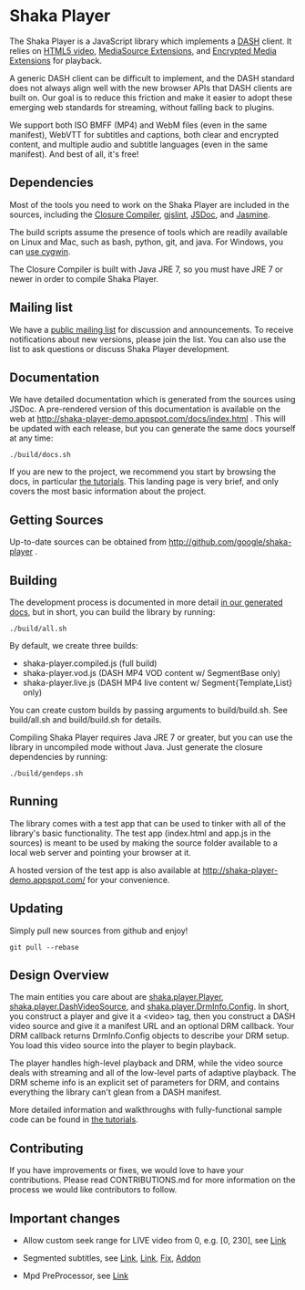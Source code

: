 # Shaka Player #

The Shaka Player is a JavaScript library which implements a [DASH][] client.
It relies on [HTML5 video][], [MediaSource Extensions][], and [Encrypted Media
Extensions][] for playback.

A generic DASH client can be difficult to implement, and the DASH standard does
not always align well with the new browser APIs that DASH clients are built on.
Our goal is to reduce this friction and make it easier to adopt these emerging
web standards for streaming, without falling back to plugins.

We support both ISO BMFF (MP4) and WebM files (even in the same manifest),
WebVTT for subtitles and captions, both clear and encrypted content, and
multiple audio and subtitle languages (even in the same manifest).
And best of all, it's free!

[DASH]: http://dashif.org/
[HTML5 video]: http://www.html5rocks.com/en/tutorials/video/basics/
[MediaSource Extensions]: http://w3c.github.io/media-source/
[Encrypted Media Extensions]: https://w3c.github.io/encrypted-media/


## Dependencies ##

Most of the tools you need to work on the Shaka Player are included in the
sources, including the [Closure Compiler][], [gjslint][], [JSDoc][], and
[Jasmine][].

The build scripts assume the presence of tools which are readily available on
Linux and Mac, such as bash, python, git, and java.  For Windows, you can
[use cygwin][].

The Closure Compiler is built with Java JRE 7, so you must have JRE 7 or newer
in order to compile Shaka Player.

[Closure Compiler]: https://developers.google.com/closure/compiler/
[gjslint]: https://developers.google.com/closure/utilities/docs/linter_howto
[JSDoc]: http://usejsdoc.org/
[Jasmine]: http://jasmine.github.io/2.1/introduction.html
[use cygwin]: http://shaka-player-demo.appspot.com/docs/tutorial-windows.html


## Mailing list ##

We have a [public mailing list][] for discussion and announcements.  To receive
notifications about new versions, please join the list.  You can also use the
list to ask questions or discuss Shaka Player development.

[public mailing list]: https://groups.google.com/forum/#!forum/shaka-player-users


## Documentation ##

We have detailed documentation which is generated from the sources using JSDoc.
A pre-rendered version of this documentation is available on the web at
http://shaka-player-demo.appspot.com/docs/index.html .  This will be updated
with each release, but you can generate the same docs yourself at any time:
```Shell
./build/docs.sh
```

If you are new to the project, we recommend you start by browsing the docs,
in particular [the tutorials][].  This landing page is very brief, and only
covers the most basic information about the project.

[the tutorials]: http://shaka-player-demo.appspot.com/docs/tutorial-player.html


## Getting Sources ##

Up-to-date sources can be obtained from http://github.com/google/shaka-player .


## Building ##

The development process is documented in more detail [in our generated docs][],
but in short, you can build the library by running:
```Shell
./build/all.sh
```

By default, we create three builds:
* shaka-player.compiled.js (full build)
* shaka-player.vod.js (DASH MP4 VOD content w/ SegmentBase only)
* shaka-player.live.js (DASH MP4 live content w/ Segment{Template,List} only)

You can create custom builds by passing arguments to build/build.sh.  See
build/all.sh and build/build.sh for details.

Compiling Shaka Player requires Java JRE 7 or greater, but you can use the
library in uncompiled mode without Java.  Just generate the closure
dependencies by running:
```Shell
./build/gendeps.sh
```

[in our generated docs]: http://shaka-player-demo.appspot.com/docs/tutorial-dev.html


## Running ##

The library comes with a test app that can be used to tinker with all of the
library's basic functionality.  The test app (index.html and app.js in the
sources) is meant to be used by making the source folder available to a local
web server and pointing your browser at it.

A hosted version of the test app is also available at
http://shaka-player-demo.appspot.com/ for your convenience.


## Updating ##

Simply pull new sources from github and enjoy!
```Shell
git pull --rebase
```


## Design Overview ##

The main entities you care about are [shaka.player.Player][],
[shaka.player.DashVideoSource][], and [shaka.player.DrmInfo.Config][].
In short, you construct a player and give it a \<video\> tag, then you
construct a DASH video source and give it a manifest URL and an optional DRM
callback.  Your DRM callback returns DrmInfo.Config objects to describe your
DRM setup.  You load this video source into the player to begin playback.

The player handles high-level playback and DRM, while the video source deals
with streaming and all of the low-level parts of adaptive playback.  The DRM
scheme info is an explicit set of parameters for DRM, and contains everything
the library can't glean from a DASH manifest.

More detailed information and walkthroughs with fully-functional sample code
can be found in [the tutorials][].

[shaka.player.Player]: http://shaka-player-demo.appspot.com/docs/shaka.player.Player.html
[shaka.player.DashVideoSource]: http://shaka-player-demo.appspot.com/docs/shaka.player.DashVideoSource.html
[shaka.player.DrmInfo.Config]: http://shaka-player-demo.appspot.com/docs/shaka.player.DrmInfo.html#Config
[the tutorials]: http://shaka-player-demo.appspot.com/docs/tutorial-player.html


## Contributing ##

If you have improvements or fixes, we would love to have your contributions.
Please read CONTRIBUTIONS.md for more information on the process we would like
contributors to follow.

## Important changes ##

- Allow custom seek range for LIVE video from 0, e.g. [0, 230], see [Link](https://github.com/tvoli/shaka-player/commit/8edb8065d5f85e2edbbc0aca2cc46a1b7abf894d)

- Segmented subtitles, see [Link](https://github.com/tvoli/shaka-player/commit/dd039febf156aa7ae41ca55f15c1791c0334d1b9), [Link](https://github.com/tvoli/shaka-player/commit/e176266bb2322d46e612ff1d89c7df2a692782be), [Fix](https://github.com/tvoli/shaka-player/commit/e6b7e389da630858b58434217b2bdf6708b3bdf2), [Addon](https://github.com/tvoli/shaka-player/commit/231820debb5825a197745d3f46a004b9dc8b382f)

- Mpd PreProcessor, see [Link](https://github.com/tvoli/shaka-player/commit/b96d6c7a6c9a80d7a0f15a94a18af4378e6850d1)
